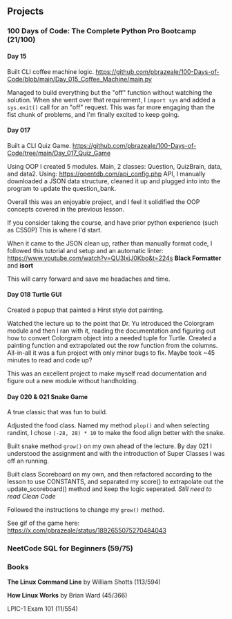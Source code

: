 ## Projects
### 100 Days of Code: The Complete Python Pro Bootcamp (21/100)
#### Day 15
Built CLI coffee machine logic.
https://github.com/pbrazeale/100-Days-of-Code/blob/main/Day_015_Coffee_Machine/main.py

Managed to build everything but the "off" function without watching the solution. When she went over that requirement, I `import sys` and added a `sys.exit()` call for an "off" request. This was far more engaging than the fist chunk of problems, and I'm finally excited to keep going.

#### Day 017
Built a CLI Quiz Game.
https://github.com/pbrazeale/100-Days-of-Code/tree/main/Day_017_Quiz_Game

Using OOP I created 5 modules. Main, 2 classes: Question, QuizBrain, data, and data2. Using: https://opentdb.com/api_config.php API, I manually downloaded a JSON data structure, cleaned it up and plugged into into the program to update the question_bank.

Overall this was an enjoyable project, and I feel it solidified the OOP concepts covered in the previous lesson.

If you consider taking the course, and have prior python experience (such as CS50P) This is where I'd start.

When it came to the JSON clean up, rather than manually format code, I followed this tutorial and setup and an automatic linter: https://www.youtube.com/watch?v=QU3lxjJ0Kbo&t=224s
**Black Formatter** and **isort**

This will carry forward and save me headaches and time.

#### Day 018 Turtle GUI
Created a popup that painted a Hirst style dot painting.

Watched the lecture up to the point that Dr. Yu introduced the Colorgram module and then I ran with it, reading the documentation and figuring out how to convert Colorgram object into a needed tuple for Turtle. Created a painting function and extrapolated out the row function from the columns. All-in-all it was a fun project with only minor bugs to fix. Maybe took ~45 minutes to read and code up?

This was an excellent project to make myself read documentation and figure out a new module without handholding. 

#### Day 020 & 021 Snake Game
A true classic that was fun to build.

Adjusted the food class. Named my method `plop()` and when selecting randint, I chose `(-28, 28) * 10` to make the food align better with the snake.

Built snake method `grow()` on my own ahead of the lecture. By day 021 I understood the assignment and with the introduction of Super Classes I was off an running.

Built class Scoreboard on my own, and then refactored according to the lesson to use CONSTANTS, and separated my score() to extrapolate out the update_scoreboard() method and keep the logic seperated. *Still need to read Clean Code*

Followed the instructions to change my `grow()` method.

See gif of the game here: https://x.com/pbrazeale/status/1892655075270484043


### NeetCode SQL for Beginners (59/75)


### Books
**The Linux Command Line** by William Shotts (113/594)

**How Linux Works** by Brian Ward (45/366)

LPIC-1 Exam 101 (11/554)